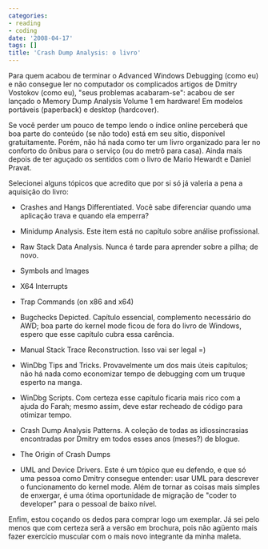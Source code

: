 ```yaml
---
categories:
- reading
- coding
date: '2008-04-17'
tags: []
title: 'Crash Dump Analysis: o livro'
---
```


Para quem acabou de terminar o Advanced Windows Debugging (como eu) e não consegue ler no computador os complicados artigos de Dmitry Vostokov (como eu), "seus problemas acabaram-se": acabou de ser lançado o Memory Dump Analysis Volume 1 em hardware! Em modelos portáveis (paperback) e desktop (hardcover).

Se você perder um pouco de tempo lendo o índice online perceberá que boa parte do conteúdo (se não todo) está em seu sítio, disponível gratuitamente. Porém, não há nada como ter um livro organizado para ler no conforto do ônibus para o serviço (ou do metrô para casa). Ainda mais depois de ter aguçado os sentidos com o livro de Mario Hewardt e Daniel Pravat.

Selecionei alguns tópicos que acredito que por si só já valeria a pena a aquisição do livro:

 - Crashes and Hangs Differentiated. Você sabe diferenciar quando uma aplicação trava e quando ela emperra?

 - Minidump Analysis. Este item está no capítulo sobre análise profissional.

 - Raw Stack Data Analysis. Nunca é tarde para aprender sobre a pilha; de novo.

 - Symbols and Images

 - X64 Interrupts

 - Trap Commands (on x86 and x64)

 - Bugchecks Depicted. Capítulo essencial, complemento necessário do AWD; boa parte do kernel mode ficou de fora do livro de Windows, espero que esse capítulo cubra essa carência.

 - Manual Stack Trace Reconstruction. Isso vai ser legal =)

 - WinDbg Tips and Tricks. Provavelmente um dos mais úteis capítulos; não há nada como economizar tempo de debugging com um truque esperto na manga.

 - WinDbg Scripts. Com certeza esse capítulo ficaria mais rico com a ajuda do Farah; mesmo assim, deve estar recheado de código para otimizar tempo.

 - Crash Dump Analysis Patterns. A coleção de todas as idiossincrasias encontradas por Dmitry em todos esses anos (meses?) de blogue.

 - The Origin of Crash Dumps

 - UML and Device Drivers. Este é um tópico que eu defendo, e que só uma pessoa como Dmitry consegue entender: usar UML para descrever o funcionamento do kernel mode. Além de tornar as coisas mais simples de enxergar, é uma ótima oportunidade de migração de "coder to developer" para o pessoal de baixo nível.

Enfim, estou coçando os dedos para comprar logo um exemplar. Já sei pelo menos que com certeza serã a versão em brochura, pois não agüento mais fazer exercício muscular com o mais novo integrante da minha maleta.
